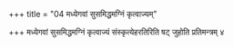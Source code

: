 +++
title = "04 मध्येगवां सुसमिद्धमग्निं कृत्वाज्यम्"

+++
मध्येगवां सुसमिद्धमग्निं कृत्वाज्यं संस्कृत्येहरतिरिति षट् जुहोति प्रतिमन्त्रम् ४